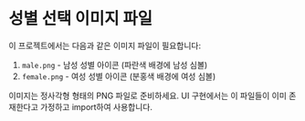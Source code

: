 # 성별 선택 이미지 파일

이 프로젝트에서는 다음과 같은 이미지 파일이 필요합니다:

1. `male.png` - 남성 성별 아이콘 (파란색 배경에 남성 심볼)
2. `female.png` - 여성 성별 아이콘 (분홍색 배경에 여성 심볼)

이미지는 정사각형 형태의 PNG 파일로 준비하세요. UI 구현에서는 이 파일들이 이미 존재한다고 가정하고 import하여 사용합니다. 
